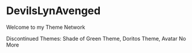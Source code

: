 # DevilsLynAvenged
Welcome to my Theme Network

Discontinued Themes: 
Shade of Green Theme,
Doritos Theme,
Avatar No More
